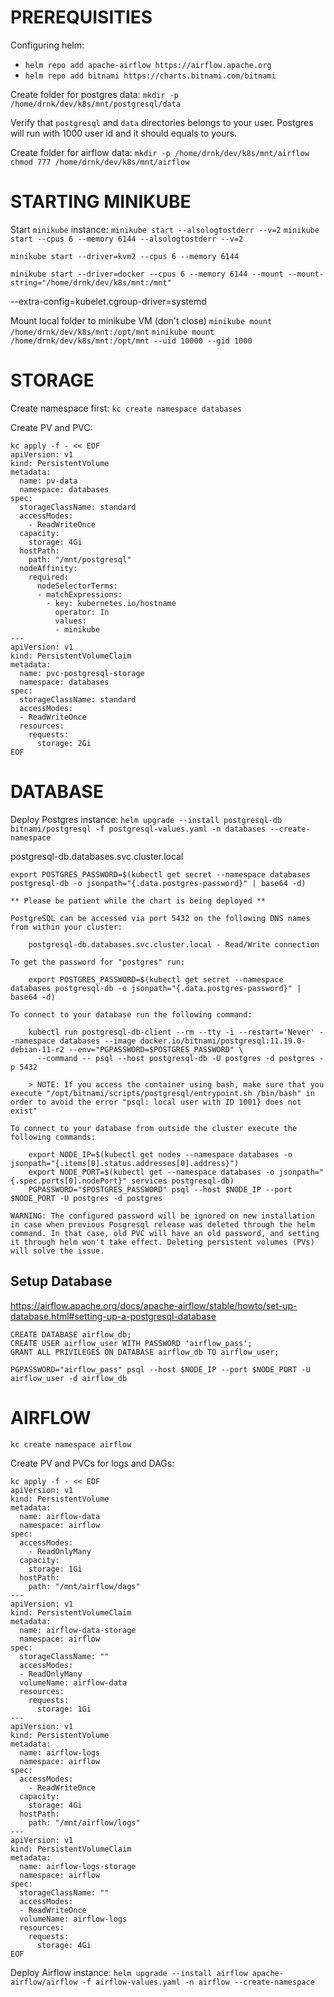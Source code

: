 # PREREQUISITIES

Configuring helm:
* `helm repo add apache-airflow https://airflow.apache.org`
* `helm repo add bitnami https://charts.bitnami.com/bitnami`


Create folder for postgres data:
`mkdir -p /home/drnk/dev/k8s/mnt/postgresql/data`

Verify that `postgresql` and `data` directories belongs to your user. Postgres will run with 1000 user id and it should equals to yours.  

Create folder for airflow data:
`mkdir -p /home/drnk/dev/k8s/mnt/airflow`
`chmod 777 /home/drnk/dev/k8s/mnt/airflow`



# STARTING MINIKUBE


Start `minikube` instance:
`minikube start --alsologtostderr --v=2`
`minikube start --cpus 6 --memory 6144 --alsologtostderr --v=2`

`minikube start --driver=kvm2 --cpus 6 --memory 6144`

`minikube start --driver=docker --cpus 6 --memory 6144 --mount --mount-string="/home/drnk/dev/k8s/mnt:/mnt"`



--extra-config=kubelet.cgroup-driver=systemd

Mount local folder to minikube VM (don't close)
`minikube mount /home/drnk/dev/k8s/mnt:/opt/mnt`
`minikube mount /home/drnk/dev/k8s/mnt:/opt/mnt --uid 10000 --gid 1000`


# STORAGE

Create namespace first:
`kc create namespace databases`


Create PV and PVC:

```
kc apply -f - << EOF
apiVersion: v1
kind: PersistentVolume
metadata:
  name: pv-data
  namespace: databases
spec:
  storageClassName: standard
  accessModes:
    - ReadWriteOnce
  capacity:
    storage: 4Gi
  hostPath:
    path: "/mnt/postgresql"
  nodeAffinity:
    required:
      nodeSelectorTerms:
      - matchExpressions:
        - key: kubernetes.io/hostname
          operator: In
          values:
          - minikube
---
apiVersion: v1
kind: PersistentVolumeClaim
metadata:
  name: pvc-postgresql-storage
  namespace: databases
spec:
  storageClassName: standard
  accessModes:
  - ReadWriteOnce
  resources:
    requests:
      storage: 2Gi
EOF
```


# DATABASE

Deploy Postgres instance:
`helm upgrade --install postgresql-db bitnami/postgresql -f postgresql-values.yaml -n databases --create-namespace`


postgresql-db.databases.svc.cluster.local

`export POSTGRES_PASSWORD=$(kubectl get secret --namespace databases postgresql-db -o jsonpath="{.data.postgres-password}" | base64 -d)`

```
** Please be patient while the chart is being deployed **

PostgreSQL can be accessed via port 5432 on the following DNS names from within your cluster:

    postgresql-db.databases.svc.cluster.local - Read/Write connection

To get the password for "postgres" run:

    export POSTGRES_PASSWORD=$(kubectl get secret --namespace databases postgresql-db -o jsonpath="{.data.postgres-password}" | base64 -d)

To connect to your database run the following command:

    kubectl run postgresql-db-client --rm --tty -i --restart='Never' --namespace databases --image docker.io/bitnami/postgresql:11.19.0-debian-11-r2 --env="PGPASSWORD=$POSTGRES_PASSWORD" \
      --command -- psql --host postgresql-db -U postgres -d postgres -p 5432

    > NOTE: If you access the container using bash, make sure that you execute "/opt/bitnami/scripts/postgresql/entrypoint.sh /bin/bash" in order to avoid the error "psql: local user with ID 1001} does not exist"

To connect to your database from outside the cluster execute the following commands:

    export NODE_IP=$(kubectl get nodes --namespace databases -o jsonpath="{.items[0].status.addresses[0].address}")
    export NODE_PORT=$(kubectl get --namespace databases -o jsonpath="{.spec.ports[0].nodePort}" services postgresql-db)
    PGPASSWORD="$POSTGRES_PASSWORD" psql --host $NODE_IP --port $NODE_PORT -U postgres -d postgres

WARNING: The configured password will be ignored on new installation in case when previous Posgresql release was deleted through the helm command. In that case, old PVC will have an old password, and setting it through helm won't take effect. Deleting persistent volumes (PVs) will solve the issue.
```

## Setup Database
https://airflow.apache.org/docs/apache-airflow/stable/howto/set-up-database.html#setting-up-a-postgresql-database

```
CREATE DATABASE airflow_db;
CREATE USER airflow_user WITH PASSWORD 'airflow_pass';
GRANT ALL PRIVILEGES ON DATABASE airflow_db TO airflow_user;
```

`PGPASSWORD="airflow_pass" psql --host $NODE_IP --port $NODE_PORT -U airflow_user -d airflow_db`

# AIRFLOW

`kc create namespace airflow`

Create PV and PVCs for logs and DAGs:

```
kc apply -f - << EOF
apiVersion: v1
kind: PersistentVolume
metadata:
  name: airflow-data
  namespace: airflow
spec:
  accessModes:
    - ReadOnlyMany
  capacity:
    storage: 1Gi
  hostPath:
    path: "/mnt/airflow/dags"
---
apiVersion: v1
kind: PersistentVolumeClaim
metadata:
  name: airflow-data-storage
  namespace: airflow
spec:
  storageClassName: ""
  accessModes:
  - ReadOnlyMany
  volumeName: airflow-data
  resources:
    requests:
      storage: 1Gi
---
apiVersion: v1
kind: PersistentVolume
metadata:
  name: airflow-logs
  namespace: airflow
spec:
  accessModes:
    - ReadWriteOnce
  capacity:
    storage: 4Gi
  hostPath:
    path: "/mnt/airflow/logs"
---
apiVersion: v1
kind: PersistentVolumeClaim
metadata:
  name: airflow-logs-storage
  namespace: airflow
spec:
  storageClassName: ""
  accessModes:
  - ReadWriteOnce
  volumeName: airflow-logs
  resources:
    requests:
      storage: 4Gi
EOF
```

Deploy Airflow instance:
`helm upgrade --install airflow apache-airflow/airflow -f airflow-values.yaml -n airflow --create-namespace`